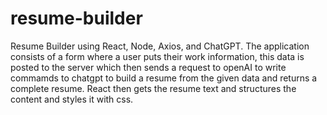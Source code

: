 # resume-builder
Resume Builder using React, Node, Axios, and ChatGPT.
The application consists of a form where a user puts their work information, this data is posted to the server which then sends a request to openAI to write commamds to chatgpt to build a resume 
from the given data and returns a complete resume. React then gets the resume text and structures the content and styles it with css.
